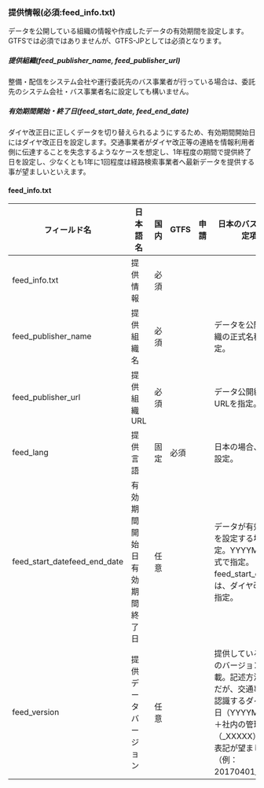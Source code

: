 ### 提供情報(必須:feed_info.txt)
データを公開している組織の情報や作成したデータの有効期間を設定します。GTFSでは必須ではありませんが、GTFS-JPとしては必須となります。
##### 提供組織(feed_publisher_name, feed_publisher_url)
整備・配信をシステム会社や運行委託先のバス事業者が行っている場合は、委託先のシステム会社・バス事業者名に設定しても構いません。
##### 有効期間開始・終了日(feed_start_date, feed_end_date)
ダイヤ改正日に正しくデータを切り替えられるようにするため、有効期間開始日にはダイヤ改正日を設定します。交通事業者がダイヤ改正等の連絡を情報利用者側に伝達することを失念するようなケースを想定し、1年程度の期間で提供終了日を設定し、少なくとも1年に1回程度は経路検索事業者へ最新データを提供する事が望ましいといえます。

####  **feed_info.txt**
| フィールド名 | 日本語名 | 国内 | GTFS | 申請 | 日本のバス向けの設定項目 | 設定例 |
|----------|----------|------------|------|------|-------|---------|
| feed_info.txt | 提供情報 | 必須 |  |  |  |  |
| feed_publisher_name | 提供組織名 | 必須 |  |  | データを公開する組織の正式名称を指定。 | 東京都交通局 |
| feed_publisher_url | 提供組織 URL | 必須 |  |  | データ公開組織のURLを指定。 | http://www.kotsu.metro.tokyo.jp/bus/ |
| feed_lang | 提供言語 | 固定 | 必須 |  | 日本の場合、「ja」を設定。 | ja |
| feed_start_datefeed_end_date | 有効期間開始日有効期間終了日 | 任意 |  |  | データが有効な期間を設定する場合に指定。YYYYMMDD形式で指定。feed_start_dateには、ダイヤ改正日を指定。 | 省略 |
| feed_version | 提供データバージ ョン | 任意 |  |  | 提供しているデータのバージョンを記載。記述方法は任意だが、交通事業者が認識するダイヤ改正日（YYYYMMDD）＋社内の管理コード（_XXXXX）等による表記が望ましい。（例：20170401_A0015） | 省略 |
